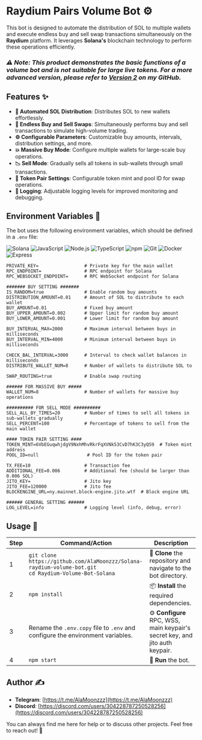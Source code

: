 # **Raydium Pairs Volume Bot** ⚙️

This bot is designed to automate the distribution of SOL to multiple wallets and execute endless buy and sell swap transactions simultaneously on the **Raydium** platform. It leverages **Solana's** blockchain technology to perform these operations efficiently.

### *⚠️ Note: This product demonstrates the basic functions of a volume bot and is not suitable for large live tokens. For a more advanced version, please refer to [Version 2](#) on my GitHub.*

## **Features** ✨

- **💸 Automated SOL Distribution**: Distributes SOL to new wallets effortlessly.
- **🔄 Endless Buy and Sell Swaps**: Simultaneously performs buy and sell transactions to simulate high-volume trading.
- **⚙️ Configurable Parameters**: Customizable buy amounts, intervals, distribution settings, and more.
- **💥 Massive Buy Mode**: Configure multiple wallets for large-scale buy operations.
- **📉 Sell Mode**: Gradually sells all tokens in sub-wallets through small transactions.
- **🔗 Token Pair Settings**: Configurable token mint and pool ID for swap operations.
- **📝 Logging**: Adjustable logging levels for improved monitoring and debugging.

## **Environment Variables** 🔐

The bot uses the following environment variables, which should be defined in a `.env` file:

![Solana](https://img.shields.io/badge/solana-%2300BFFF.svg?style=for-the-badge&logo=solana&logoColor=white) 
![JavaScript](https://img.shields.io/badge/javascript-%23323330.svg?style=for-the-badge&logo=javascript&logoColor=%23F7DF1E) 
![Node.js](https://img.shields.io/badge/node.js-%23339933.svg?style=for-the-badge&logo=node.js&logoColor=white) 
![TypeScript](https://img.shields.io/badge/typescript-%23007ACC.svg?style=for-the-badge&logo=typescript&logoColor=white) 
![npm](https://img.shields.io/badge/npm-%23000000.svg?style=for-the-badge&logo=npm&logoColor=white) 
![Git](https://img.shields.io/badge/git-%23F05032.svg?style=for-the-badge&logo=git&logoColor=white) 
![Docker](https://img.shields.io/badge/docker-%232496ED.svg?style=for-the-badge&logo=docker&logoColor=white) 
![Express](https://img.shields.io/badge/express-%23404D59.svg?style=for-the-badge&logo=express&logoColor=white) 




```env
PRIVATE_KEY=                 # Private key for the main wallet
RPC_ENDPOINT=                # RPC endpoint for Solana
RPC_WEBSOCKET_ENDPOINT=      # RPC WebSocket endpoint for Solana

####### BUY SETTING #######
IS_RANDOM=true               # Enable random buy amounts
DISTRIBUTION_AMOUNT=0.01     # Amount of SOL to distribute to each wallet
BUY_AMOUNT=0.01              # Fixed buy amount
BUY_UPPER_AMOUNT=0.002       # Upper limit for random buy amount
BUY_LOWER_AMOUNT=0.001       # Lower limit for random buy amount

BUY_INTERVAL_MAX=2000        # Maximum interval between buys in milliseconds
BUY_INTERVAL_MIN=4000        # Minimum interval between buys in milliseconds

CHECK_BAL_INTERVAL=3000      # Interval to check wallet balances in milliseconds
DISTRIBUTE_WALLET_NUM=8      # Number of wallets to distribute SOL to

SWAP_ROUTING=true            # Enable swap routing

###### FOR MASSIVE BUY #####
WALLET_NUM=8                 # Number of wallets for massive buy operations

########## FOR SELL MODE ##########
SELL_ALL_BY_TIMES=20         # Number of times to sell all tokens in sub-wallets gradually
SELL_PERCENT=100             # Percentage of tokens to sell from the main wallet

#### TOKEN PAIR SETTING ####
TOKEN_MINT=6VbEGuqwhjdgV9NxhMhvRkrFqXVNk53CvD7hK3C3yQS9  # Token mint address
POOL_ID=null                  # Pool ID for the token pair

TX_FEE=10                    # Transaction fee
ADDITIONAL_FEE=0.006         # Additional fee (should be larger than 0.006 SOL)
JITO_KEY=                    # Jito key
JITO_FEE=120000              # Jito fee
BLOCKENGINE_URL=ny.mainnet.block-engine.jito.wtf  # Block engine URL

###### GENERAL SETTING ######
LOG_LEVEL=info               # Logging level (info, debug, error)
```


## **Usage** 🤖

| Step | Command/Action                                                                                                      | Description                                                                                                      |
|------|---------------------------------------------------------------------------------------------------------------------|------------------------------------------------------------------------------------------------------------------|
| 1    | ```git clone https://github.com/AlaMoonzzz/Solana-raydium-volume-bot.git```<br>```cd Raydium-Volume-Bot-Solana```  | 📂 **Clone** the repository and navigate to the bot directory.                                                   |
| 2    | ```npm install```                                                                                                   | 📦 **Install** the required dependencies.                                                                        |
| 3    | Rename the `.env.copy` file to `.env` and configure the environment variables.                                       | ⚙️ **Configure** RPC, WSS, main keypair's secret key, and jito auth keypair.                                     |
| 4    | ```npm start```                                                                                                     | 🚀 **Run** the bot.                                                                                              |


## **Author** ✍️

- **Telegram**: [https://t.me/AlaMoonzzz](https://t.me/AlaMoonzzz)
- **Discord**: [https://discord.com/users/304228787250528256](https://discord.com/users/304228787250528256)

You can always find me here for help or to discuss other projects. Feel free to reach out! 💬
